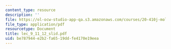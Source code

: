 ```yaml
---
content_type: resource
description: ''
file: https://ol-ocw-studio-app-qa.s3.amazonaws.com/courses/20-410j-molecular-cellular-and-tissue-biomechanics-be-410j-spring-2003/be787944e2b2fa6519ddfe4170e19eea_lec_9_11_12_slid.pdf
file_type: application/pdf
resourcetype: Document
title: lec_9_11_12_slid.pdf
uid: be787944-e2b2-fa65-19dd-fe4170e19eea
---
```

